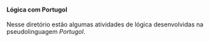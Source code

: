 #### Lógica com Portugol
Nesse diretório estão algumas atividades de lógica desenvolvidas na pseudolinguagem *Portugol*.